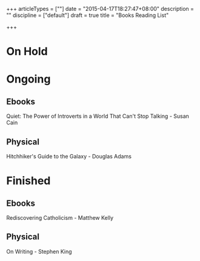 +++
articleTypes = [""]
date = "2015-04-17T18:27:47+08:00"
description = ""
discipline = ["default"]
draft = true
title = "Books Reading List"

+++

# On Hold

# Ongoing

## Ebooks

Quiet: The Power of Introverts in a World That Can't Stop Talking - Susan Cain

## Physical 

Hitchhiker's Guide to the Galaxy - Douglas Adams


# Finished

## Ebooks

Rediscovering Catholicism - Matthew Kelly

## Physical

On Writing - Stephen King





